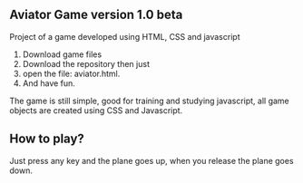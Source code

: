 ## Aviator Game version 1.0 beta
Project of a game developed using HTML, CSS and javascript

1. Download game files
2. Download the repository then just 
3. open the file: aviator.html. 
4. And have fun.

The game is still simple, good for training and studying javascript, all game objects are created using CSS and Javascript.

##	How to play? 
Just press any key and the plane goes up, when you release the plane goes down.
